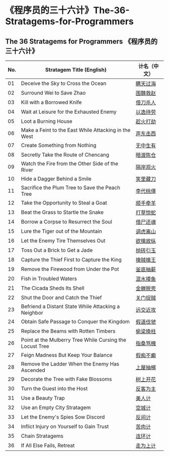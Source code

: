 # 《程序员的三十六计》The-36-Stratagems-for-Programmers

## The 36 Stratagems for Programmers 《程序员的三十六计》

| No. | Stratagem Title (English)                                | 计名（中文） |
| --- | -------------------------------------------------------- | ------ |
| 01  | Deceive the Sky to Cross the Ocean                       | [瞒天过海](https://github.com/uwspstar/The-36-Stratagems-for-Programmers/blob/main/%E7%AC%AC%E4%B8%80%E8%AE%A1%EF%BC%9A%E7%9E%92%E5%A4%A9%E8%BF%87%E6%B5%B7%20Deceive%20the%20Sky%20to%20Cross%20the%20Ocean.md)   |
| 02  | Surround Wei to Save Zhao                                | [围魏救赵](https://github.com/uwspstar/The-36-Stratagems-for-Programmers/blob/main/%E7%AC%AC%E4%BA%8C%E8%AE%A1%EF%BC%9A%E5%9B%B4%E9%AD%8F%E6%95%91%E8%B5%B5%20Besiege%20Wei%20to%20Rescue%20Zhao.md)   |
| 03  | Kill with a Borrowed Knife                               | [借刀杀人](https://github.com/uwspstar/The-36-Stratagems-for-Programmers/blob/main/%E7%AC%AC%E4%B8%89%E8%AE%A1%EF%BC%9A%E5%80%9F%E5%88%80%E6%9D%80%E4%BA%BA%20Kill%20with%20a%20Borrowed%20Knife.md)   |
| 04  | Wait at Leisure for the Exhausted Enemy                  | [以逸待劳](https://github.com/uwspstar/The-36-Stratagems-for-Programmers/blob/main/%E7%AC%AC%E5%9B%9B%E8%AE%A1%EF%BC%9A%E4%BB%A5%E9%80%B8%E5%BE%85%E5%8A%B3%20Wait%20at%20Leisure%20for%20the%20Exhausted%20Enemy.md)   |
| 05  | Loot a Burning House                                     | [趁火打劫](https://github.com/uwspstar/The-36-Stratagems-for-Programmers/blob/main/%E7%AC%AC%E4%BA%94%E8%AE%A1%EF%BC%9A%E8%B6%81%E7%81%AB%E6%89%93%E5%8A%AB%20Loot%20a%20Burning%20House.md)   |
| 06  | Make a Feint to the East While Attacking in the West     | [声东击西](https://github.com/uwspstar/The-36-Stratagems-for-Programmers/blob/main/%E7%AC%AC%E5%85%AD%E8%AE%A1%EF%BC%9A%E5%A3%B0%E4%B8%9C%E5%87%BB%E8%A5%BF%20Make%20a%20Feint%20to%20the%20East%20While%20Attacking%20in%20the%20West.md)   |
| 07  | Create Something from Nothing                            | [无中生有](https://github.com/uwspstar/The-36-Stratagems-for-Programmers/blob/main/%E7%AC%AC%E4%B8%83%E8%AE%A1%EF%BC%9A%E6%97%A0%E4%B8%AD%E7%94%9F%E6%9C%89%20Create%20Something%20from%20Nothing.md)   |
| 08  | Secretly Take the Route of Chencang                      | [暗渡陈仓](https://github.com/uwspstar/The-36-Stratagems-for-Programmers/blob/main/%E7%AC%AC%E5%85%AB%E8%AE%A1%EF%BC%9A%E6%9A%97%E6%B8%A1%E9%99%88%E4%BB%93%20Secretly%20Take%20the%20Route%20of%20Chencang.md)   |
| 09  | Watch the Fire from the Other Side of the River          | [隔岸观火](https://github.com/uwspstar/The-36-Stratagems-for-Programmers/blob/main/%E7%AC%AC%E4%B9%9D%E8%AE%A1%EF%BC%9A%E9%9A%94%E5%B2%B8%E8%A7%82%E7%81%AB%20Watch%20the%20Fire%20from%20the%20Other%20Side%20of%20the%20River.md)   |
| 10  | Hide a Dagger Behind a Smile                             | [笑里藏刀](https://github.com/uwspstar/The-36-Stratagems-for-Programmers/blob/main/%E7%AC%AC%E5%8D%81%E8%AE%A1%EF%BC%9A%E7%AC%91%E9%87%8C%E8%97%8F%E5%88%80%20Hide%20a%20Dagger%20Behind%20a%20Smile.md)  |
| 11  | Sacrifice the Plum Tree to Save the Peach Tree           | [李代桃僵](https://github.com/uwspstar/The-36-Stratagems-for-Programmers/blob/main/%E7%AC%AC%E5%8D%81%E4%B8%80%E8%AE%A1%EF%BC%9A%E6%9D%8E%E4%BB%A3%E6%A1%83%E5%83%B5%20Sacrifice%20the%20Plum%20Tree%20to%20Save%20the%20Peach%20Tree.md)   |
| 12  | Take the Opportunity to Steal a Goat                     | [顺手牵羊](https://github.com/uwspstar/The-36-Stratagems-for-Programmers/blob/main/%E7%AC%AC%E5%8D%81%E4%BA%8C%E8%AE%A1%EF%BC%9A%E9%A1%BA%E6%89%8B%E7%89%B5%E7%BE%8A%20Take%20the%20Opportunity%20to%20Steal%20a%20Goat.md)   |
| 13  | Beat the Grass to Startle the Snake                      | [打草惊蛇](https://github.com/uwspstar/The-36-Stratagems-for-Programmers/blob/main/%E7%AC%AC%E5%8D%81%E4%B8%89%E8%AE%A1%EF%BC%9A%E6%89%93%E8%8D%89%E6%83%8A%E8%9B%87%20Beat%20the%20Grass%20to%20Startle%20the%20Snake.md)   |
| 14  | Borrow a Corpse to Resurrect the Soul                    | [借尸还魂](https://github.com/uwspstar/The-36-Stratagems-for-Programmers/blob/main/%E7%AC%AC%E5%8D%81%E5%9B%9B%E8%AE%A1%EF%BC%9A%E5%80%9F%E5%B0%B8%E8%BF%98%E9%AD%82%20Borrow%20a%20Corpse%20to%20Resurrect%20the%20Soul.md)   |
| 15  | Lure the Tiger out of the Mountain                       | [调虎离山](https://github.com/uwspstar/The-36-Stratagems-for-Programmers/blob/main/%E7%AC%AC%E5%8D%81%E4%BA%94%E8%AE%A1%EF%BC%9A%E8%B0%83%E8%99%8E%E7%A6%BB%E5%B1%B1%20Lure%20the%20Tiger%20Out%20of%20the%20Mountain.md)   |
| 16  | Let the Enemy Tire Themselves Out                        | [欲擒故纵](https://github.com/uwspstar/The-36-Stratagems-for-Programmers/blob/main/%E7%AC%AC%E5%8D%81%E5%85%AD%E8%AE%A1%EF%BC%9A%E6%AC%B2%E6%93%92%E6%95%85%E7%BA%B5%20Let%20the%20Enemy%20Go%20to%20Catch%20Them%20Later.md)   |
| 17  | Toss Out a Brick to Get a Jade                           | [抛砖引玉](https://github.com/uwspstar/The-36-Stratagems-for-Programmers/blob/main/%E7%AC%AC%E5%8D%81%E4%B8%83%E8%AE%A1%EF%BC%9A%E6%8A%9B%E7%A0%96%E5%BC%95%E7%8E%89%20Toss%20Out%20a%20Brick%20to%20Attract%20Jade.md)   |
| 18  | Capture the Thief First to Capture the King              | [擒贼擒王](https://github.com/uwspstar/The-36-Stratagems-for-Programmers/blob/main/%E7%AC%AC%E5%8D%81%E5%85%AB%E8%AE%A1%EF%BC%9A%E6%93%92%E8%B4%BC%E6%93%92%E7%8E%8B%20Capture%20the%20Thief%20First%20to%20Capture%20the%20King.md)   |
| 19  | Remove the Firewood from Under the Pot                   | [釜底抽薪](https://github.com/uwspstar/The-36-Stratagems-for-Programmers/blob/main/%E7%AC%AC%E5%8D%81%E4%B9%9D%E8%AE%A1%EF%BC%9A%E9%87%9C%E5%BA%95%E6%8A%BD%E8%96%AA%20Remove%20the%20Firewood%20from%20Under%20the%20Pot.md)   |
| 20  | Fish in Troubled Waters                                  | [混水摸鱼](https://github.com/uwspstar/The-36-Stratagems-for-Programmers/blob/main/%E7%AC%AC%E4%BA%8C%E5%8D%81%E8%AE%A1%EF%BC%9A%E6%B7%B7%E6%B0%B4%E6%91%B8%E9%B1%BC%20Fish%20in%20Troubled%20Waters.md)   |
| 21  | The Cicada Sheds Its Shell                               | [金蝉脱壳](https://github.com/uwspstar/The-36-Stratagems-for-Programmers/blob/main/%E7%AC%AC%E4%BA%8C%E5%8D%81%E4%B8%80%E8%AE%A1%EF%BC%9A%E9%87%91%E8%9D%89%E8%84%B1%E5%A3%B3%20The%20Cicada%20Sheds%20Its%20Shell.md)   |
| 22  | Shut the Door and Catch the Thief                        | [关门捉贼](https://github.com/uwspstar/The-36-Stratagems-for-Programmers/blob/main/%E7%AC%AC%E4%BA%8C%E5%8D%81%E4%BA%8C%E8%AE%A1%EF%BC%9A%E5%85%B3%E9%97%A8%E6%8D%89%E8%B4%BC%20Shut%20the%20Door%20and%20Catch%20the%20Thief.md)  |
| 23  | Befriend a Distant State While Attacking a Neighbor      | [远交近攻](https://github.com/uwspstar/The-36-Stratagems-for-Programmers/blob/main/%E7%AC%AC%E4%BA%8C%E5%8D%81%E4%B8%89%E8%AE%A1%EF%BC%9A%E8%BF%9C%E4%BA%A4%E8%BF%91%E6%94%BB%20Befriend%20Distant%20States%20While%20Attacking%20Nearby%20Ones.md)   |
| 24  | Obtain Safe Passage to Conquer the Kingdom               | [假道伐虢]()   |
| 25  | Replace the Beams with Rotten Timbers                    | [偷梁换柱]()   |
| 26  | Point at the Mulberry Tree While Cursing the Locust Tree | [指桑骂槐]()   |
| 27  | Feign Madness But Keep Your Balance                      | [假痴不癫]()   |
| 28  | Remove the Ladder When the Enemy Has Ascended            | [上屋抽梯]()   |
| 29  | Decorate the Tree with Fake Blossoms                     | [树上开花]()   |
| 30  | Turn the Guest into the Host                             | [反客为主]()   |
| 31  | Use a Beauty Trap                                        | [美人计]()    |
| 32  | Use an Empty City Stratagem                              | [空城计]()    |
| 33  | Let the Enemy's Spies Sow Discord                        | [反间计]()    |
| 34  | Inflict Injury on Yourself to Gain Trust                 | [苦肉计]()    |
| 35  | Chain Stratagems                                         | [连环计]()    |
| 36  | If All Else Fails, Retreat                               | [走为上计]()   |

